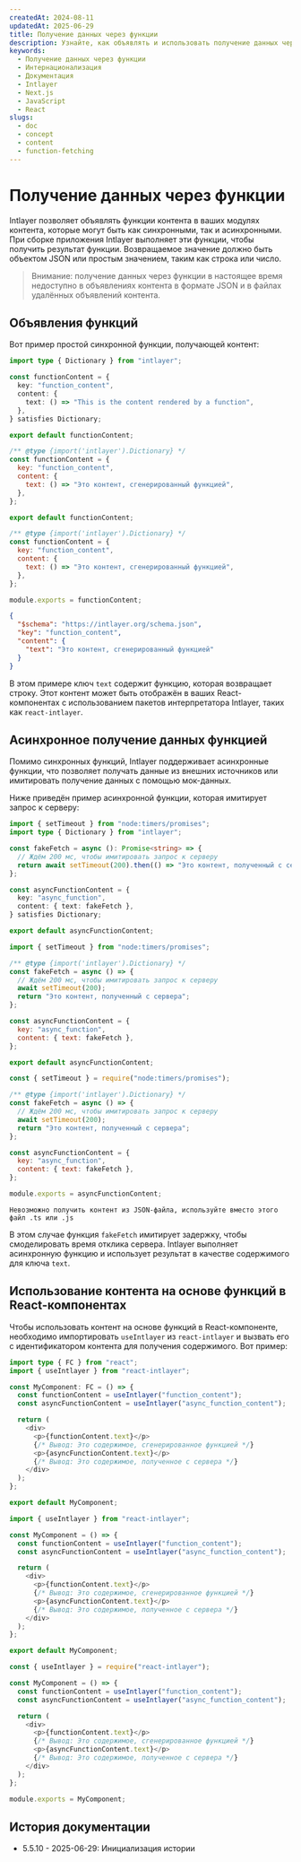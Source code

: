 ```yaml
---
createdAt: 2024-08-11
updatedAt: 2025-06-29
title: Получение данных через функции
description: Узнайте, как объявлять и использовать получение данных через функции на вашем многоязычном сайте. Следуйте шагам в этой онлайн-документации, чтобы настроить ваш проект за несколько минут.
keywords:
  - Получение данных через функции
  - Интернационализация
  - Документация
  - Intlayer
  - Next.js
  - JavaScript
  - React
slugs:
  - doc
  - concept
  - content
  - function-fetching
---
```


# Получение данных через функции

Intlayer позволяет объявлять функции контента в ваших модулях контента, которые могут быть как синхронными, так и асинхронными. При сборке приложения Intlayer выполняет эти функции, чтобы получить результат функции. Возвращаемое значение должно быть объектом JSON или простым значением, таким как строка или число.

> Внимание: получение данных через функции в настоящее время недоступно в объявлениях контента в формате JSON и в файлах удалённых объявлений контента.

## Объявления функций

Вот пример простой синхронной функции, получающей контент:

```typescript fileName="**/*.content.ts" contentDeclarationFormat="typescript"
import type { Dictionary } from "intlayer";

const functionContent = {
  key: "function_content",
  content: {
    text: () => "This is the content rendered by a function",
  },
} satisfies Dictionary;

export default functionContent;
```

```javascript fileName="**/*.content.mjs" contentDeclarationFormat="esm"
/** @type {import('intlayer').Dictionary} */
const functionContent = {
  key: "function_content",
  content: {
    text: () => "Это контент, сгенерированный функцией",
  },
};

export default functionContent;
```

```javascript fileName="**/*.content.cjs" contentDeclarationFormat="commonjs"
/** @type {import('intlayer').Dictionary} */
const functionContent = {
  key: "function_content",
  content: {
    text: () => "Это контент, сгенерированный функцией",
  },
};

module.exports = functionContent;
```

```json fileName="**/*.content.json" contentDeclarationFormat="json"
{
  "$schema": "https://intlayer.org/schema.json",
  "key": "function_content",
  "content": {
    "text": "Это контент, сгенерированный функцией"
  }
}
```

В этом примере ключ `text` содержит функцию, которая возвращает строку. Этот контент может быть отображён в ваших React-компонентах с использованием пакетов интерпретатора Intlayer, таких как `react-intlayer`.

## Асинхронное получение данных функцией

Помимо синхронных функций, Intlayer поддерживает асинхронные функции, что позволяет получать данные из внешних источников или имитировать получение данных с помощью мок-данных.

Ниже приведён пример асинхронной функции, которая имитирует запрос к серверу:

```typescript fileName="**/*.content.ts" contentDeclarationFormat="typescript"
import { setTimeout } from "node:timers/promises";
import type { Dictionary } from "intlayer";

const fakeFetch = async (): Promise<string> => {
  // Ждём 200 мс, чтобы имитировать запрос к серверу
  return await setTimeout(200).then(() => "Это контент, полученный с сервера");
};

const asyncFunctionContent = {
  key: "async_function",
  content: { text: fakeFetch },
} satisfies Dictionary;

export default asyncFunctionContent;
```

```javascript fileName="**/*.content.mjs" contentDeclarationFormat="esm"
import { setTimeout } from "node:timers/promises";

/** @type {import('intlayer').Dictionary} */
const fakeFetch = async () => {
  // Ждём 200 мс, чтобы имитировать запрос к серверу
  await setTimeout(200);
  return "Это контент, полученный с сервера";
};

const asyncFunctionContent = {
  key: "async_function",
  content: { text: fakeFetch },
};

export default asyncFunctionContent;
```

```javascript fileName="**/*.content.cjs" contentDeclarationFormat="commonjs"
const { setTimeout } = require("node:timers/promises");

/** @type {import('intlayer').Dictionary} */
const fakeFetch = async () => {
  // Ждём 200 мс, чтобы имитировать запрос к серверу
  await setTimeout(200);
  return "Это контент, полученный с сервера";
};

const asyncFunctionContent = {
  key: "async_function",
  content: { text: fakeFetch },
};

module.exports = asyncFunctionContent;
```

```plaintext fileName="**/*.content.json" contentDeclarationFormat="json"
Невозможно получить контент из JSON-файла, используйте вместо этого файл .ts или .js
```

В этом случае функция `fakeFetch` имитирует задержку, чтобы смоделировать время отклика сервера. Intlayer выполняет асинхронную функцию и использует результат в качестве содержимого для ключа `text`.

## Использование контента на основе функций в React-компонентах

Чтобы использовать контент на основе функций в React-компоненте, необходимо импортировать `useIntlayer` из `react-intlayer` и вызвать его с идентификатором контента для получения содержимого. Вот пример:

```typescript fileName="**/*.jsx" codeFormat="typescript"
import type { FC } from "react";
import { useIntlayer } from "react-intlayer";

const MyComponent: FC = () => {
  const functionContent = useIntlayer("function_content");
  const asyncFunctionContent = useIntlayer("async_function_content");

  return (
    <div>
      <p>{functionContent.text}</p>
      {/* Вывод: Это содержимое, сгенерированное функцией */}
      <p>{asyncFunctionContent.text}</p>
      {/* Вывод: Это содержимое, полученное с сервера */}
    </div>
  );
};

export default MyComponent;
```

```javascript fileName="**/*.mjx" codeFormat="esm"
import { useIntlayer } from "react-intlayer";

const MyComponent = () => {
  const functionContent = useIntlayer("function_content");
  const asyncFunctionContent = useIntlayer("async_function_content");

  return (
    <div>
      <p>{functionContent.text}</p>
      {/* Вывод: Это содержимое, сгенерированное функцией */}
      <p>{asyncFunctionContent.text}</p>
      {/* Вывод: Это содержимое, полученное с сервера */}
    </div>
  );
};

export default MyComponent;
```

```javascript fileName="**/*.cjs" codeFormat="commonjs"
const { useIntlayer } = require("react-intlayer");

const MyComponent = () => {
  const functionContent = useIntlayer("function_content");
  const asyncFunctionContent = useIntlayer("async_function_content");

  return (
    <div>
      <p>{functionContent.text}</p>
      {/* Вывод: Это содержимое, сгенерированное функцией */}
      <p>{asyncFunctionContent.text}</p>
      {/* Вывод: Это содержимое, полученное с сервера */}
    </div>
  );
};

module.exports = MyComponent;
```

## История документации

- 5.5.10 - 2025-06-29: Инициализация истории
